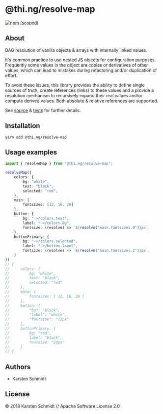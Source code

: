 # @thi.ng/resolve-map

[![npm (scoped)](https://img.shields.io/npm/v/@thi.ng/resolve-map.svg)](https://www.npmjs.com/package/@thi.ng/resolve-map)

## About

DAG resolution of vanilla objects & arrays with internally linked
values.

It's common practice to use nested JS objects for configuration
purposes. Frequently some values in the object are copies or
derivatives of other values, which can lead to mistakes during
refactoring and/or duplication of effort.

To avoid these issues, this library provides the ability to define
single sources of truth, create references (links) to these values and a
provide a resolution mechanism to recursively expand their real values
and/or compute derived values. Both absolute & relative references are
supported.

See
[source](https://github.com/thi-ng/umbrella/tree/master/packages/resolve-map/src/index.ts#L8)
&
[tests](https://github.com/thi-ng/umbrella/tree/master/packages/resolve-map/test/index.ts)
for further details.

## Installation

```
yarn add @thi.ng/resolve-map
```

## Usage examples

```typescript
import { resolveMap } from "@thi.ng/resolve-map";

resolveMap({
    colors: {
        bg: "white",
        text: "black",
        selected: "red",
    },
    main: {
        fontsizes: [12, 16, 20]
    },
    button: {
        bg: "->/colors.text",
        label: "->/colors.bg",
        fontsize: (resolve) => `${resolve("main.fontsizes.0")}px`,
    },
    buttonPrimary: {
        bg: "->/colors.selected",
        label: "->/button.label",
        fontsize: (resolve) => `${resolve("main.fontsizes.2")}px`,
    }
})
// {
//     colors: {
//         bg: "white",
//         text: "black",
//         selected: "red"
//     },
//     main: {
//         fontsizes: [ 12, 16, 20 ]
//     },
//     button: {
//         "bg": "black",
//         "label": "white",
//         "fontsize": "12px"
//     },
//     buttonPrimary: {
//         bg: "red",
//         label: "black",
//         fontsize: "20px"
//     }
// }
```

## Authors

- Karsten Schmidt

## License

&copy; 2018 Karsten Schmidt // Apache Software License 2.0
